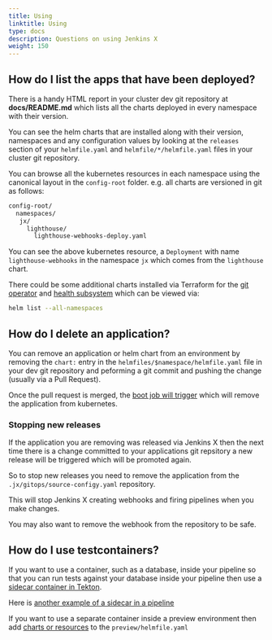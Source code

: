 ```yaml
---
title: Using
linktitle: Using
type: docs
description: Questions on using Jenkins X
weight: 150
---
```


## How do I list the apps that have been deployed?

There is a handy HTML report in your cluster dev git repository at **docs/README.md** which lists all the charts deployed in every namespace with their version.

You can see the helm charts that are installed along with their version, namespaces and any configuration values by looking at the `releases` section of your `helmfile.yaml` and `helmfile/*/helmfile.yaml` files in your cluster git repository.

You can browse all the kubernetes resources in each namespace using the canonical layout in the `config-root` folder. e.g. all charts are versioned in git as follows:

```bash 
config-root/
  namespaces/
   jx/
     lighthouse/
       lighthouse-webhooks-deploy.yaml    
```

You can see the above kubernetes resource, a `Deployment` with name `lighthouse-webhooks` in the namespace `jx` which comes from the `lighthouse` chart.

There could be some additional charts installed via Terraform for the [git operator](/v3/guides/operator/) and [health subsystem](/v3/guides/health/) which can be viewed via:

```bash 
helm list --all-namespaces
```                                                                                

## How do I delete an application?

You can remove an application or helm chart from an environment by removing the `chart:` entry in the `helmfiles/$namespace/helmfile.yaml` file in your dev git repository and peforming a git commit and pushing the change (usually via a Pull Request). 

Once the pull request is merged, the [boot job will trigger](/v3/about/how-it-works/#boot-job) which will remove the application from kubernetes.

### Stopping new releases 

If the application you are removing was released via Jenkins X then the next time there is a change committed to your applications git repsitory a new release will be triggered which will be promoted again.

So to stop new releases you need to remove the application from the `.jx/gitops/source-configy.yaml` repository.

This will stop Jenkins X creating webhooks and firing pipelines when you make changes.

You may also want to remove the webhook from the repository to be safe.



## How do I use testcontainers?

If you want to use a container, such as a database, inside your pipeline so that you can run tests against your database inside your pipeline then use a [sidecar container in Tekton](https://tekton.dev/vault/pipelines-v0.16.3/tasks/#specifying-sidecars).

Here is [another example of a sidecar in a pipeline](https://tekton.dev/vault/pipelines-v0.16.3/tasks/#using-a-sidecar-in-a-task)

If you want to use a separate container inside a preview environment then add [charts or resources](/v3/develop/apps/#adding-charts) to the `preview/helmfile.yaml`



